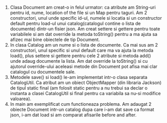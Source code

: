 1) Clasa Document am creat-o in felul urmator: ca atribute am String-uri pentru id, nume, location of the file si un Map pentru taguri. Am 2 constructori, unul 
   unde specific id-ul, numele si locatia si un constructor default pentru load-ul unui catalog(catalogul contine o lista de documente) dintr-un fisier json.
   Am creat settere si gettere pentru toate variabilele si am dat override la metoda toString() pentru a ma ajuta sa afizec mai bine obiectele de tip Document.
2) In clasa Catalog am un nume si o lista de documente. Ca mai sus am 2 constructori, unul specific si unul default care ma va ajuta la metoda load(), plus 
   settere si gettere pentru cele 2 atribute si metoda add() unde adaug documente la lista. Am dat override la toString() si cu ajutorul override-ului aceleasi metode din Document pot afisa mai clar
   catalogul cu documentele sale.
3) Metodele save() si load() le-am implementat intr-o clasa separata CatalogUtil. Ca atribut am un obiect ObjectMapper (din libraria Jackson) de tipul static final 
   (am folosit static pentru a nu trebui sa declar o instanta a clasei CatalogUtil si final pentru ca variabila sa nu-si modifice valoarea). 
4) In main am exemplificat cum functioneaza problema. Am adaugat 2 obiecte Document intr-un catalog dupa care i-am dat save ca format json, i-am dat load si am comparat
   afisarile before and after.

